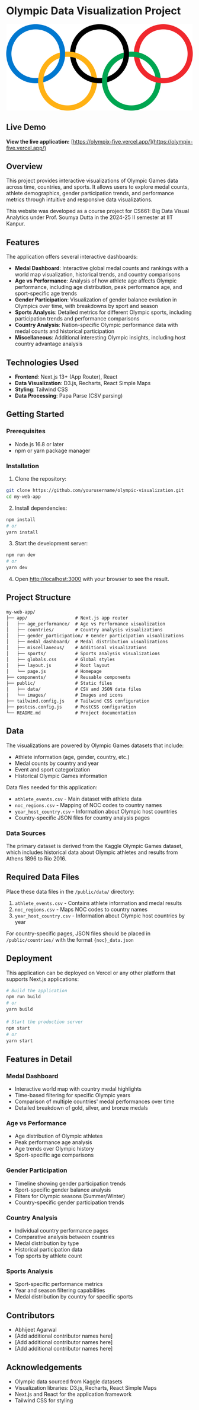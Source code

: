 # Olympic Data Visualization Project

![Olympic Rings](public/images/olympics-logo.svg)

## Live Demo

**View the live application:** [https://olympix-five.vercel.app/](https://olympix-five.vercel.app/)

## Overview

This project provides interactive visualizations of Olympic Games data across time, countries, and sports. It allows users to explore medal counts, athlete demographics, gender participation trends, and performance metrics through intuitive and responsive data visualizations.

This website was developed as a course project for CS661: Big Data Visual Analytics under Prof. Soumya Dutta in the 2024-25 II semester at IIT Kanpur.

## Features

The application offers several interactive dashboards:

- **Medal Dashboard**: Interactive global medal counts and rankings with a world map visualization, historical trends, and country comparisons
- **Age vs Performance**: Analysis of how athlete age affects Olympic performance, including age distribution, peak performance age, and sport-specific age trends
- **Gender Participation**: Visualization of gender balance evolution in Olympics over time, with breakdowns by sport and season
- **Sports Analysis**: Detailed metrics for different Olympic sports, including participation trends and performance comparisons
- **Country Analysis**: Nation-specific Olympic performance data with medal counts and historical participation
- **Miscellaneous**: Additional interesting Olympic insights, including host country advantage analysis

## Technologies Used

- **Frontend**: Next.js 13+ (App Router), React
- **Data Visualization**: D3.js, Recharts, React Simple Maps
- **Styling**: Tailwind CSS
- **Data Processing**: Papa Parse (CSV parsing)

## Getting Started

### Prerequisites

- Node.js 16.8 or later
- npm or yarn package manager

### Installation

1. Clone the repository:

```bash
git clone https://github.com/yourusername/olympic-visualization.git
cd my-web-app
```

2. Install dependencies:

```bash
npm install
# or
yarn install
```

3. Start the development server:

```bash
npm run dev
# or
yarn dev
```

4. Open [http://localhost:3000](http://localhost:3000) with your browser to see the result.

## Project Structure

```
my-web-app/
├── app/                  # Next.js app router
│   ├── age_performance/  # Age vs Performance visualization
│   ├── countries/        # Country analysis visualizations
│   ├── gender_participation/ # Gender participation visualizations
│   ├── medal_dashboard/  # Medal distribution visualizations
│   ├── miscellaneous/    # Additional visualizations
│   ├── sports/           # Sports analysis visualizations
│   ├── globals.css       # Global styles
│   ├── layout.js         # Root layout
│   └── page.js           # Homepage
├── components/           # Reusable components
├── public/               # Static files
│   ├── data/             # CSV and JSON data files
│   └── images/           # Images and icons
├── tailwind.config.js    # Tailwind CSS configuration
├── postcss.config.js     # PostCSS configuration
└── README.md             # Project documentation
```

## Data

The visualizations are powered by Olympic Games datasets that include:
- Athlete information (age, gender, country, etc.)
- Medal counts by country and year
- Event and sport categorization
- Historical Olympic Games information

Data files needed for this application:
- `athlete_events.csv` - Main dataset with athlete data
- `noc_regions.csv` - Mapping of NOC codes to country names
- `year_host_country.csv` - Information about Olympic host countries
- Country-specific JSON files for country analysis pages

### Data Sources

The primary dataset is derived from the Kaggle Olympic Games dataset, which includes historical data about Olympic athletes and results from Athens 1896 to Rio 2016.

## Required Data Files

Place these data files in the `/public/data/` directory:

1. `athlete_events.csv` - Contains athlete information and medal results
2. `noc_regions.csv` - Maps NOC codes to country names
3. `year_host_country.csv` - Information about Olympic host countries by year

For country-specific pages, JSON files should be placed in `/public/countries/` with the format `{noc}_data.json`

## Deployment

This application can be deployed on Vercel or any other platform that supports Next.js applications:

```bash
# Build the application
npm run build
# or
yarn build

# Start the production server
npm start
# or
yarn start
```

## Features in Detail

### Medal Dashboard
- Interactive world map with country medal highlights
- Time-based filtering for specific Olympic years
- Comparison of multiple countries' medal performances over time
- Detailed breakdown of gold, silver, and bronze medals

### Age vs Performance
- Age distribution of Olympic athletes
- Peak performance age analysis
- Age trends over Olympic history
- Sport-specific age comparisons

### Gender Participation
- Timeline showing gender participation trends
- Sport-specific gender balance analysis
- Filters for Olympic seasons (Summer/Winter)
- Country-specific gender participation trends

### Country Analysis
- Individual country performance pages
- Comparative analysis between countries
- Medal distribution by type
- Historical participation data
- Top sports by athlete count

### Sports Analysis
- Sport-specific performance metrics
- Year and season filtering capabilities
- Medal distribution by country for specific sports


## Contributors

- Abhijeet Agarwal
- [Add additional contributor names here]
- [Add additional contributor names here]
- [Add additional contributor names here]

## Acknowledgements

- Olympic data sourced from Kaggle datasets
- Visualization libraries: D3.js, Recharts, React Simple Maps
- Next.js and React for the application framework
- Tailwind CSS for styling
